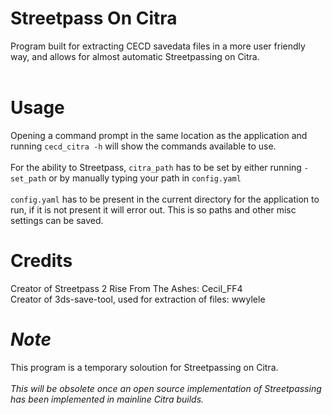 # Streetpass On Citra
Program built for extracting CECD savedata files in a more user friendly way, and allows for almost automatic Streetpassing on Citra. <br> <br>

# Usage 
Opening a command prompt in the same location as the application and running `cecd_citra -h` will show the commands available to use. <br> <br>
For the ability to Streetpass, `citra_path` has to be set by either running `-set_path` or by manually typing your path in `config.yaml` <br> <br> 
`config.yaml` has to be present in the current directory for the application to run, if it is not present it will error out. This is so paths and other misc settings can be saved.

# Credits
Creator of Streetpass 2 Rise From The Ashes: Cecil_FF4 <br>
Creator of 3ds-save-tool, used for extraction of files: wwylele 

# *Note*
This program is a temporary soloution for Streetpassing on Citra. <br> <br> *This will be obsolete once an open source implementation of Streetpassing has been implemented in mainline Citra builds.*
